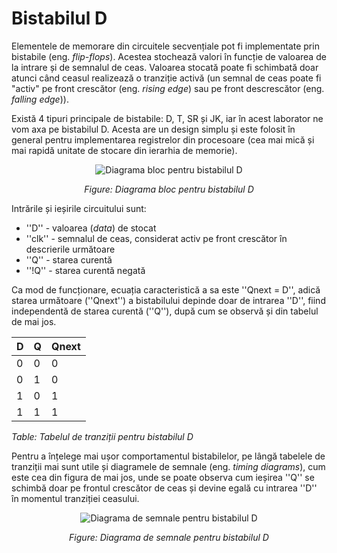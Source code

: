 # Bistabilul D

Elementele de memorare din circuitele secvențiale pot fi implementate prin bistabile (eng. _flip-flops_). Acestea stochează valori în funcție de valoarea de la intrare și de semnalul de ceas. Valoarea stocată poate fi schimbată doar atunci când ceasul realizează o tranziție activă (un semnal de ceas poate fi "activ" pe front crescător (eng. _rising edge_) sau pe front descrescător (eng. _falling edge_)).

Există 4 tipuri principale de bistabile: D, T, SR și JK, iar în acest laborator ne vom axa pe bistabilul D. Acesta are un design simplu și este folosit în general pentru implementarea registrelor din procesoare (cea mai mică și mai rapidă unitate de stocare din ierarhia de memorie).

<div align="center">

![ Diagrama bloc pentru bistabilul D](../media/d-flip-flop.png)

_Figure: Diagrama bloc pentru bistabilul D_

</div>

Intrările și ieșirile circuitului sunt:
  - ''D'' - valoarea (_data_) de stocat
  - ''clk'' - semnalul de ceas, considerat activ pe front crescător în descrierile următoare
  - ''Q'' - starea curentă
  - ''!Q'' - starea curentă negată

Ca mod de funcționare, ecuația caracteristică a sa este ''Qnext = D'', adică starea următoare (''Qnext'') a bistabilului depinde doar de intrarea ''D'', fiind independentă de starea curentă (''Q''), după cum se observă și din tabelul de mai jos. 

| D | Q | Qnext |
|---|---|-------|
| 0 | 0 | 0     |
| 0 | 1 | 0     |
| 1 | 0 | 1     |
| 1 | 1 | 1     |

_Table: Tabelul de tranziții pentru bistabilul D_

Pentru a înțelege mai ușor comportamentul bistabilelor, pe lângă tabelele de tranziții mai sunt utile și diagramele de semnale (eng. _timing diagrams_), cum este cea din figura de mai jos, unde se poate observa cum ieșirea ''Q'' se schimbă doar pe frontul crescător de ceas și devine egală cu intrarea ''D'' în momentul tranziției ceasului.

<div align="center">

![ Diagrama de semnale pentru bistabilul D](../media/d-flip-flop-timing.png)

_Figure: Diagrama de semnale pentru bistabilul D_

</div>
